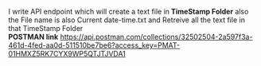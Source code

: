 I write  API endpoint which will create a text file in<b> TimeStamp Folder</b>
also the File name is also Current date-time.txt
and Retreive all the text file in that  TimeStamp Folder<br/>
<b>POSTMAN link</b> https://api.postman.com/collections/32502504-2a597f3a-461d-4fed-aa0d-511510be7be6?access_key=PMAT-01HMXZ5RK7CYX9WP5QTJTJVDA1
